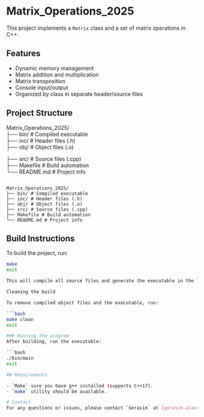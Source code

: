 # Matrix_Operations_2025

This project implements a `Matrix` class and a set of matrix operations in C++.

## Features

- Dynamic memory management
- Matrix addition and multiplication
- Matrix transposition
- Console input/output
- Organized by class in separate header/source files

## Project Structure

Matrix_Operations_2025/  
├── bin/ # Compiled executable  
├── inc/ # Header files (.h)  
├── obj/ # Object files (.o)
  
├── src/ # Source files (.cpp)  
├── Makefile # Build automation  
└── README.md # Project info  

```

Matrix_Operations_2025/  
├── bin/ # Compiled executable  
├── inc/ # Header files (.h)  
├── obj/ # Object files (.o)  
├── src/ # Source files (.cpp)  
├── Makefile # Build automation  
└── README.md # Project info  

```

## Build Instructions

To build the project, run:

```bash
make
exit

This will compile all source files and generate the executable in the `bin/` directory.

Cleaning the build

To remove compiled object files and the executable, run:

```bash
make clean
exit

### Running the program
After building, run the executable:

```bash
./bin/main
exit

## Requirements

- `Make` sure you have g++ installed (supports C++17).
- `make` utility should be available.

# Contact
For any questions or issues, please contact `Gerasim` at [gerasim.alaverdyan@gmail.com].

